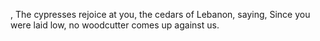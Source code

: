 , The cypresses rejoice at you, the cedars of Lebanon, saying, Since you were laid low, no woodcutter comes up against us.
